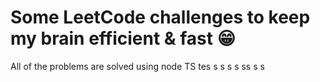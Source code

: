 # Some LeetCode challenges to keep my brain efficient & fast 😁

All of the problems are solved using node TS
tes
s
s
s
s
ss
s
s
